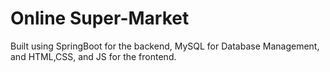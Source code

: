 # Online Super-Market
Built using SpringBoot for the backend, MySQL for Database Management, and HTML,CSS, and JS for the frontend.
